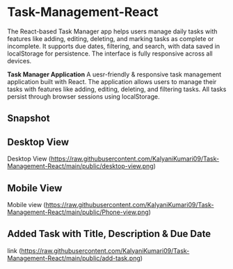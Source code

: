 # Task-Management-React
The React-based Task Manager app helps users manage daily tasks with features like adding, editing, deleting, and marking tasks as complete or incomplete. It supports due dates, filtering, and search, with data saved in localStorage for persistence. The interface is fully responsive across all devices.

**Task Manager Application**
A uesr-friendly & responsive task management application built with React. The application allows users to manage their tasks with features like adding, editing, deleting, and filtering tasks. All tasks persist through browser sessions using localStorage.

##  Snapshot
## Desktop View
   Desktop View (https://raw.githubusercontent.com/KalyaniKumari09/Task-Management-React/main/public/desktop-view.png)
   
## Mobile View
  Mobile view (https://raw.githubusercontent.com/KalyaniKumari09/Task-Management-React/main/public/Phone-view.png)
  
## Added Task with Title, Description & Due Date 
   link (https://raw.githubusercontent.com/KalyaniKumari09/Task-Management-React/main/public/add-task.png)

